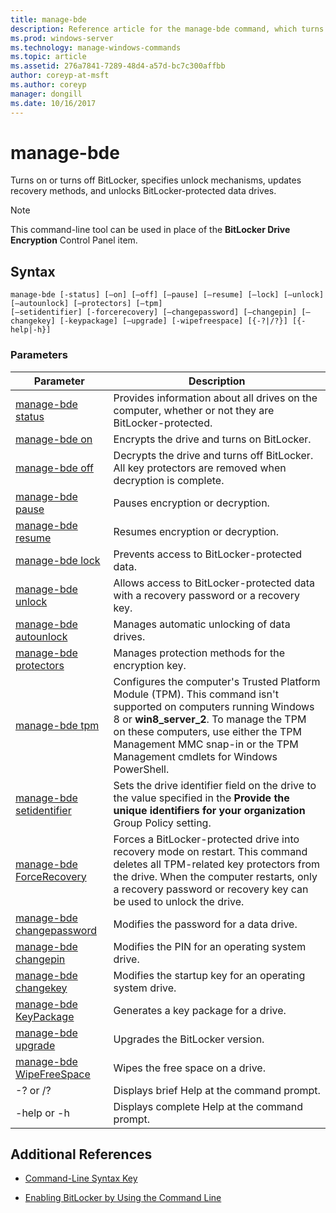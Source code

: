 ```yaml
---
title: manage-bde
description: Reference article for the manage-bde command, which turns on or turns off BitLocker, specifies unlock mechanisms, updates recovery methods, and unlocks BitLocker-protected data drives.
ms.prod: windows-server
ms.technology: manage-windows-commands
ms.topic: article
ms.assetid: 276a7841-7289-48d4-a57d-bc7c300affbb
author: coreyp-at-msft
ms.author: coreyp
manager: dongill
ms.date: 10/16/2017
---
```


# manage-bde

Turns on or turns off BitLocker, specifies unlock mechanisms, updates recovery methods, and unlocks BitLocker-protected data drives.

> [!NOTE]
> This command-line tool can be used in place of the **BitLocker Drive Encryption** Control Panel item.

## Syntax

```
manage-bde [-status] [–on] [–off] [–pause] [–resume] [–lock] [–unlock] [–autounlock] [–protectors] [–tpm]
[–setidentifier] [-forcerecovery] [–changepassword] [–changepin] [–changekey] [-keypackage] [–upgrade] [-wipefreespace] [{-?|/?}] [{-help|-h}]
```

### Parameters

| Parameter | Description |
| --------- |------------ |
| [manage-bde status](manage-bde-status.md) | Provides information about all drives on the computer, whether or not they are BitLocker-protected. |
| [manage-bde on](manage-bde-on.md) | Encrypts the drive and turns on BitLocker. |
| [manage-bde off](manage-bde-off.md) | Decrypts the drive and turns off BitLocker. All key protectors are removed when decryption is complete. |
| [manage-bde pause](manage-bde-pause.md) | Pauses encryption or decryption. |
| [manage-bde resume](manage-bde-resume.md) | Resumes encryption or decryption. |
| [manage-bde lock](manage-bde-lock.md) | Prevents access to BitLocker-protected data. |
| [manage-bde unlock](manage-bde-unlock.md) | Allows access to BitLocker-protected data with a recovery password or a recovery key. |
| [manage-bde autounlock](manage-bde-autounlock.md) | Manages automatic unlocking of data drives. |
| [manage-bde protectors](manage-bde-protectors.md) | Manages protection methods for the encryption key. |
| [manage-bde tpm](manage-bde-tpm.md) | Configures the computer's Trusted Platform Module (TPM). This command isn't supported on computers running Windows 8 or **win8_server_2**. To manage the TPM on these computers, use either the TPM Management MMC snap-in or the TPM Management cmdlets for Windows PowerShell. |
| [manage-bde setidentifier](manage-bde-setidentifier.md)   | Sets the drive identifier field on the drive to the value specified in the **Provide the unique identifiers for your organization** Group Policy setting. |
| [manage-bde ForceRecovery](manage-bde-forcerecovery.md) | Forces a BitLocker-protected drive into recovery mode on restart. This command deletes all TPM-related key protectors from the drive. When the computer restarts, only a recovery password or recovery key can be used to unlock the drive. |
| [manage-bde changepassword](manage-bde-changepassword.md) | Modifies the password for a data drive. |
| [manage-bde changepin](manage-bde-changepin.md) | Modifies the PIN for an operating system drive. |
| [manage-bde changekey](manage-bde-changekey.md) | Modifies the startup key for an operating system drive. |
| [manage-bde KeyPackage](manage-bde-keypackage.md) | Generates a key package for a drive. |
| [manage-bde upgrade](manage-bde-upgrade.md) | Upgrades the BitLocker version. |
| [manage-bde WipeFreeSpace](manage-bde-wipefreespace.md) | Wipes the free space on a drive. |
| -? or /? | Displays brief Help at the command prompt. |
| -help or -h | Displays complete Help at the command prompt. |

## Additional References

- [Command-Line Syntax Key](command-line-syntax-key.md)

- [Enabling BitLocker by Using the Command Line](/previous-versions/windows/it-pro/windows-7/dd894351(v=ws.10))
